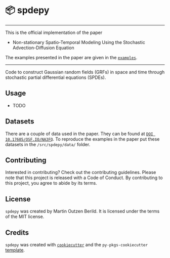 # 📦 spdepy

---
This is the official implementation of the paper
* Non-stationary Spatio-Temporal Modeling Using the Stochastic Advection-Diffusion
Equation

The examples presented in the paper are given in the [`examples`](https://github.com/berild/spdepy/tree/master/examples).

---

Code to construct Gaussian random fields (GRFs) in space and time through stochastic partial differential equations (SPDEs).


<!-- ## Installation -->
<!-- ```bash
$ pip install spdepy
``` -->

## Usage

- TODO

## Datasets

There are a couple of data used in the paper. They can be found at
[`DOI 10.17605/OSF.IO/NA3FQ`](https://osf.io/na3fq/). 
To reproduce the examples in the paper put these datasets in the `/src/spdepy/data/` folder.

## Contributing

Interested in contributing? Check out the contributing guidelines. Please note that this project is released with a Code of Conduct. By contributing to this project, you agree to abide by its terms.

## License

`spdepy` was created by Martin Outzen Berild. It is licensed under the terms of the MIT license.

## Credits

`spdepy` was created with [`cookiecutter`](https://cookiecutter.readthedocs.io/en/latest/) and the `py-pkgs-cookiecutter` [template](https://github.com/py-pkgs/py-pkgs-cookiecutter).
